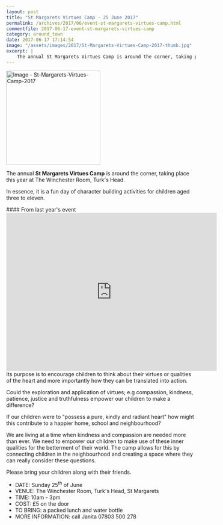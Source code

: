 ```yaml
---
layout: post
title: "St Margarets Virtues Camp - 25 June 2017"
permalink: /archives/2017/06/event-st-margarets-virtues-camp.html
commentfile: 2017-06-17-event-st-margarets-virtues-camp
category: around_town
date: 2017-06-17 17:14:54
image: "/assets/images/2017/St-Margarets-Virtues-Camp-2017-thumb.jpg"
excerpt: |
    The annual St Margarets Virtues Camp is around the corner, taking place this year at The Winchester Room, Turk's Head, a fun day of character building activities for children aged three to eleven.
---
```


<a href="/assets/images/2017/St-Margarets-Virtues-Camp-2017.jpg" title="Click for a larger image"><img src="/assets/images/2017/St-Margarets-Virtues-Camp-2017-thumb.jpg" width="250" alt="Image - St-Margarets-Virtues-Camp-2017"  class="photo right"/></a>

The annual **St Margarets Virtues Camp** is around the corner, taking place this year at The Winchester Room, Turk's Head.

In essence, it is a fun day of character building activities for children aged three to eleven.

<div markdown="1" class="box">
#### From last year's event

<iframe width="560" height="420" src="https://www.youtube-nocookie.com/embed/JbHBMh3cUWo?rel=0" frameborder="0" allowfullscreen>
</iframe>
</div>
Its purpose is to encourage children to think about their virtues or qualities of the heart and more importantly how they can be translated into action.

Could the exploration and application of virtues; e.g compassion, kindness, patience, justice and truthfulness empower our children to make a difference?

If our children were to "possess a pure, kindly and radiant heart" how might this contribute to a happier home, school and neighbourhood?

We are living at a time when kindness and compassion are needed more than ever. We need to empower our children to make use of these inner qualities for the betterment of their world. The camp allows for this by connecting children in the neighbourhood and creating a space where they can really consider these questions.

Please bring your children along with their friends.

-   DATE: Sunday 25<sup>th</sup> of June
-   VENUE: The Winchester Room, Turk's Head, St Margarets
-   TIME: 10am - 3pm
-   COST: £5 on the door
-   TO BRING: a packed lunch and water bottle
-   MORE INFORMATION: call Janita 07803 500 278

